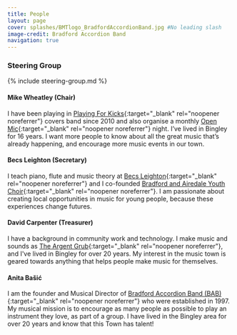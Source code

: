 ```yaml
---
title: People
layout: page 
cover: splashes/BMTlogo_BradfordAccordionBand.jpg #No leading slash
image-credit: Bradford Accordion Band
navigation: true
---
```


### Steering Group
{% include steering-group.md %}

#### Mike Wheatley (Chair)
I have been playing in [Playing For Kicks<i class="fa fa-external-link" aria-hidden="true"></i>](http://www.playingforkicks.co.uk){:target="_blank" rel="noopener noreferrer"} covers band since 2010 and also organise a monthly [Open Mic<i class="fa fa-external-link" aria-hidden="true"></i>](https://www.facebook.com/shedplannersbfd){:target="_blank" rel="noopener noreferrer"} night. I’ve lived in Bingley for 16 years. I want more people to know about all the great music that’s already happening, and encourage more music events in our town.

#### Becs Leighton (Secretary)
I teach piano, flute and music theory at [Becs Leighton<i class="fa fa-external-link" aria-hidden="true"></i>](https://www.becsleightonmusic.com/){:target="_blank" rel="noopener noreferrer"} and I co-founded [Bradford and Airedale Youth Choir<i class="fa fa-external-link" aria-hidden="true"></i>](https://www.bradfordandairedaleyouthchoir.co.uk/){:target="_blank" rel="noopener noreferrer"}. I am passionate about creating local opportunities in music for young people, because these experiences change futures.  

#### David Carpenter (Treasurer)
I have a background in community work and technology. I make music and sounds as [The Argent Grub<i class="fa fa-external-link" aria-hidden="true"></i>](https://theargentgrub.co.uk/){:target="_blank" rel="noopener noreferrer"}, and I've lived in Bingley for over 20 years. My interest in the music town is geared towards anything that helps people make music for themselves.  

#### Anita Bašić
I am the founder and Musical Director of [Bradford Accordion Band (BAB)<i class="fa fa-external-link" aria-hidden="true"></i>](https://www.bradfordaccordionband.co.uk/){:target="_blank" rel="noopener noreferrer"} who were established in 1997. My musical mission is to encourage as many people as possible to play an instrument they love, as part of a group. I have lived in the Bingley area for over 20 years and know that this Town has talent! 